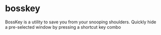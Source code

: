 # bosskey
BossKey is a utility to save you from your snooping shoulders. Quickly hide a pre-selected window by pressing a shortcut key combo
